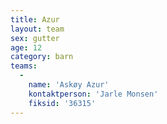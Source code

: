 ```yaml
---
title: Azur
layout: team
sex: gutter
age: 12
category: barn
teams:
  -
    name: 'Askøy Azur'
    kontaktperson: 'Jarle Monsen'
    fiksid: '36315'
---
```

